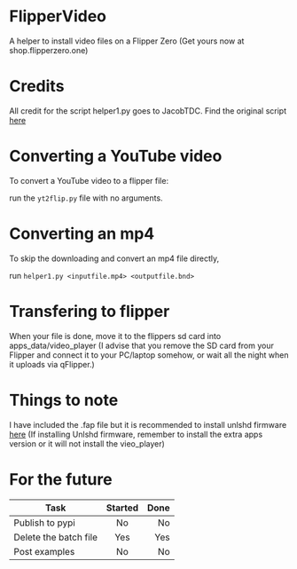 # FlipperVideo
A helper to install video files on a Flipper Zero (Get yours now at shop.flipperzero.one)

# Credits

All credit for the script helper1.py goes to JacobTDC. Find the original script [here](https://gist.github.com/JacobTDC/524322a78bb0ba5008604d905ccd4270)

# Converting a YouTube video

To convert a YouTube video to a flipper file:

run the `yt2flip.py` file with no arguments.

# Converting an mp4

To skip the downloading and convert an mp4 file directly, 

run `helper1.py <inputfile.mp4> <outputfile.bnd>`

# Transfering to flipper

When your file is done, move it to the flippers sd card into apps_data/video_player (I advise that you remove the SD card from your Flipper and connect it to your PC/laptop somehow, or wait all the night when it uploads via qFlipper.)

# Things to note

I have included the .fap file but it is recommended to install unlshd firmware [here](https://github.com/DarkFlippers/unleashed-firmware) (If installing Unlshd firmware, remember to install the extra apps version or it will not install the vieo_player)

# For the future

| Task                  | Started | Done |
|-----------------------|:-------:|-----:|
| Publish to pypi       |   No    |  No  |
| Delete the batch file |   Yes   |  Yes |
| Post examples         |   No    |  No  |
